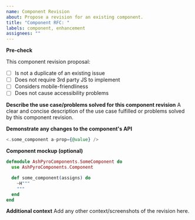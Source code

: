 ```yaml
---
name: Component Revision
about: Propose a revision for an existing component.
title: "Component RFC: "
labels: component, enhancement
assignees: ""
---
```


**Pre-check**

This component revision proposal:

- [ ] Is not a duplicate of an existing issue
- [ ] Does not require 3rd party JS to implement
- [ ] Considers mobile-friendliness
- [ ] Does not cause accessibility problems

**Describe the use case/problems solved for this component revision**
A clear and concise description of the use case fulfilled or problems solved by this component revision.

**Demonstrate any changes to the component's API**

```heex
<.some_component a-prop={@value} />
```

**Component mockup (optional)**

```elixir
defmodule AshPyroComponents.SomeComponent do
  use AshPyroComponents.Component

  def some_component(assigns) do
    ~H"""
    """
  end
end
```

**Additional context**
Add any other context/screenshots of the revision here.
